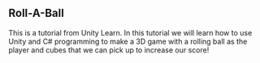 ## Roll-A-Ball

This is a tutorial from Unity Learn. In this tutorial we will learn how to use Unity and C# programming to make a 3D game with a rolling ball as the player and cubes that we can pick up to increase our score!
